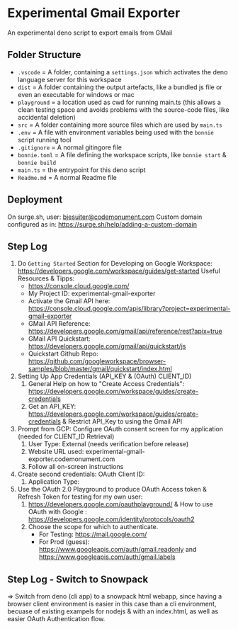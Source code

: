 # Experimental Gmail Exporter

An experimental deno script to export emails from GMail

## Folder Structure

- `.vscode` = A folder, containing a `settings.json` which activates the deno language server for this workspace
- `dist` = A folder containing the output artefacts, like a bundled js file or even an executable for windows or mac
- `playground` = a location used as cwd for running main.ts
  (this allows a clean testing space and avoids problems with the source-code files, like accidental deletion)
- `src` = A folder containing more source files which are used by `main.ts`
- `.env` = A file with environment variables being used with the `bonnie` script running tool
- `.gitignore` = A normal gitingore file
- `bonnie.toml` = A file defining the workspace scripts, like `bonnie start` & `bonnie build`
- `main.ts` = the entrypoint for this deno script
- `Readme.md` = A normal Readme file

## Deployment

On surge.sh, user: bjesuiter@codemonument.com
Custom domain configured as in: https://surge.sh/help/adding-a-custom-domain

## Step Log

1. Do `Getting Started` Section for Developing on Google Workspace: https://developers.google.com/workspace/guides/get-started
   Useful Resources & Tipps:
   - https://console.cloud.google.com/
   - My Project ID: experimental-gmail-exporter
   - Activate the Gmail API here: https://console.cloud.google.com/apis/library?project=experimental-gmail-exporter
   - GMail API Reference: https://developers.google.com/gmail/api/reference/rest?apix=true
   - GMail API Quickstart: https://developers.google.com/gmail/api/quickstart/js
   - Quickstart Github Repo: https://github.com/googleworkspace/browser-samples/blob/master/gmail/quickstart/index.html
2. Setting Up App Credentials (API_KEY & (OAuth) CLIENT_ID)
   1. General Help on how to "Create Access Credentials": https://developers.google.com/workspace/guides/create-credentials
   2. Get an API_KEY: https://developers.google.com/workspace/guides/create-credentials
      & Restrict API_Key to using the Gmail API
3. Prompt from GCP: Configure OAuth consent screen for my application (needed for CLIENT_ID Retrieval)
   1. User Type: External (needs verification before release)
   2. Website URL used: experimental-gmail-exporter.codemonument.com
   3. Follow all on-screen instructions
4. Create second credentials: OAuth Client ID:
   1. Application Type:
5. Use the OAuth 2.0 Playground to produce OAuth Access token & Refresh Token for testing for my own user:
   1. https://developers.google.com/oauthplayground/ & How to use OAuth with Google : https://developers.google.com/identity/protocols/oauth2
   2. Choose the scope for which to authenticate.
      - For Testing: https://mail.google.com/
      - For Prod (guess): https://www.googleapis.com/auth/gmail.readonly and https://www.googleapis.com/auth/gmail.labels

## Step Log - Switch to Snowpack

=> Switch from deno (cli app) to a snowpack html webapp, since having a browser client environment is easier in this case than a cli environment, becuase of existing exampels for nodejs & with an index.html, as well as easier OAuth Authentication flow.

